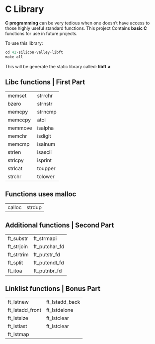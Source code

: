 # C Library
**C programming** can be very tedious when one doesn’t have access to those highly useful standard functions.
This project Contains **basic C** functions for use in future projects.

To use this library:

```c
cd 42-silicon-valley-libft
make all
```
This will be generate the static library called: **libft.a**

## Libc functions  | First Part

|||
| ------------- | ------------- |
| memset  | strrchr  |
| bzero  | strnstr  |
| memcpy  | strncmp  |
| memccpy  | atoi  |
| memmove  | isalpha  |
| memchr  | isdigit  |
| memcmp  | isalnum  |
| strlen  | isascii  |
| strlcpy  | isprint  |
| strlcat  | toupper  |
| strchr  | tolower  |


## Functions  uses malloc

|||
| ------------- | ------------- |
| calloc  | strdup  |

## Additional functions | Second Part

|||
| ------------- | ------------- |
| ft_substr  | ft_strmapi  |
| ft_strjoin  | ft_putchar_fd  |
| ft_strtrim  | ft_putstr_fd  |
| ft_split  | ft_putendl_fd  |
| ft_itoa  | ft_putnbr_fd  |

## Linklist functions | Bonus Part

|||
| ------------- | ------------- |
| ft_lstnew  | ft_lstadd_back  |
| ft_lstadd_front  | ft_lstdelone  |
| ft_lstsize  | ft_lstclear  |
| ft_lstlast  | ft_lstclear  |
| ft_lstmap  |   |
